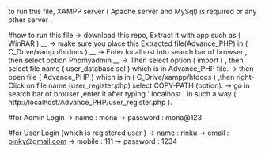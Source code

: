 to run this file, XAMPP server ( Apache server and MySql) is required or any other server .

#how to run this file
-> download this repo, Extract it with app such as ( WinRAR ).__
-> make sure you place this Extracted file(Advance_PHP) in ( C_Drive/xampp/htdocs ).__ 
-> Enter localhost into search bar of browser , then select option Phpmyadmin.__
-> Then select option ( import ) , then select file name ( user_database.sql ) which is in Advance_PHP file.
-> then open file ( Advance_PHP ) which is in ( C_Drive/xampp/htdocs ) ,then right-Click on file name (user_register.php) select COPY-PATH (option).
-> go in search bar of brouser ,enter it after typing ' localhost ' in such a way ( http://localhost/Advance_PHP/user_register.php ).

#for Admin Login
-> name : mona
-> password : mona@123

#for User Login (which is registered user )
-> name : rinku
-> email : pinky@gmail.com
-> mobile : 111
-> password : 1234
